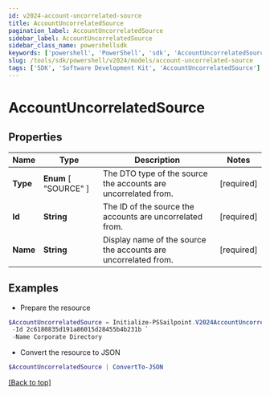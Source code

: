```yaml
---
id: v2024-account-uncorrelated-source
title: AccountUncorrelatedSource
pagination_label: AccountUncorrelatedSource
sidebar_label: AccountUncorrelatedSource
sidebar_class_name: powershellsdk
keywords: ['powershell', 'PowerShell', 'sdk', 'AccountUncorrelatedSource'] 
slug: /tools/sdk/powershell/v2024/models/account-uncorrelated-source
tags: ['SDK', 'Software Development Kit', 'AccountUncorrelatedSource']
---
```



# AccountUncorrelatedSource

## Properties

Name | Type | Description | Notes
------------ | ------------- | ------------- | -------------
**Type** |   **Enum** [  "SOURCE" ] | The DTO type of the source the accounts are uncorrelated from. | [required]
**Id** |  **String** | The ID of the source the accounts are uncorrelated from. | [required]
**Name** |  **String** | Display name of the source the accounts are uncorrelated from. | [required]

## Examples

- Prepare the resource
```powershell
$AccountUncorrelatedSource = Initialize-PSSailpoint.V2024AccountUncorrelatedSource  -Type SOURCE `
 -Id 2c6180835d191a86015d28455b4b231b `
 -Name Corporate Directory
```

- Convert the resource to JSON
```powershell
$AccountUncorrelatedSource | ConvertTo-JSON
```


[[Back to top]](#) 

